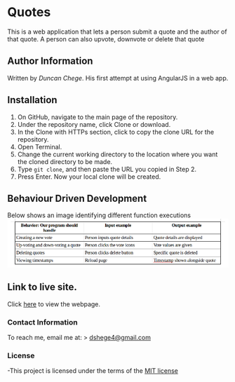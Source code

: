 # Quotes

This is a web application that lets a person submit a quote and the author of that quote.
A person can also upvote, downvote or delete that quote

## Author Information
Written by *Duncan Chege*. His first attempt at using AngularJS in a web app.

## Installation

1. On GitHub, navigate to the main page of the repository.
2. Under the repository name, click Clone or download.
3. In the Clone with HTTPs section, click to copy the clone URL for the repository.
4. Open Terminal.
5. Change the current working directory to the location where you want the cloned directory to be made.
6. Type `git clone`, and then paste the URL you copied in Step 2.
7. Press Enter. Now your local clone will be created.

## Behaviour Driven Development

Below shows an image identifying different function executions
![Image](readme.png)

## Link to live site.
Click [here](https://dunyung1.github.io/quotes/) to view the webpage.

### Contact Information

To reach me, email me at: > dshege4@gmail.com


### License

-This project is licensed under the terms of the [MIT license](https://github.com/dunyung1/Web-work/blob/master/MIT%20License)
